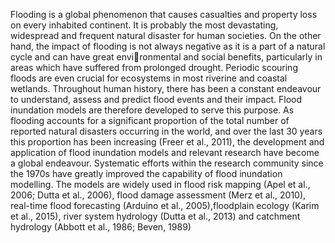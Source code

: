 Flooding is a global phenomenon that causes casualties and
property loss on every inhabited continent. It is probably the most
devastating, widespread and frequent natural disaster for human
societies. On the other hand, the impact of flooding is not always
negative as it is a part of a natural cycle and can have great environmental and social benefits, particularly in areas which have
suffered from prolonged drought. Periodic scouring floods are even
crucial for ecosystems in most riverine and coastal wetlands.
Throughout human history, there has been a constant
endeavour to understand, assess and predict flood events and their
impact. Flood inundation models are therefore developed to serve
this purpose. As flooding accounts for a significant proportion of
the total number of reported natural disasters occurring in the
world, and over the last 30 years this proportion has been
increasing (Freer et al., 2011), the development and application of
flood inundation models and relevant research have become a
global endeavour.
Systematic efforts within the research community since the
1970s have greatly improved the capability of flood inundation
modelling. The models are widely used in flood risk mapping (Apel
et al., 2006; Dutta et al., 2006), flood damage assessment (Merz et al., 2010), real-time flood forecasting
(Arduino et al., 2005),floodplain ecology (Karim
et al., 2015), river system hydrology (Dutta et al., 2013) and
catchment hydrology (Abbott et al., 1986; Beven, 1989)
